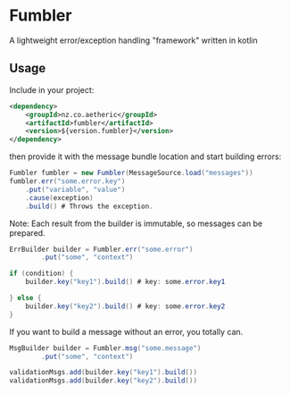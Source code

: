 # Fumbler

A lightweight error/exception handling "framework" written in kotlin

## Usage

Include in your project:

```xml
<dependency>
	<groupId>nz.co.aetheric</groupId>
	<artifactId>fumbler</artifactId>
	<version>${version.fumbler}</version>
</dependency>
```

then provide it with the message bundle location and start building errors:

```java
Fumbler fumbler = new Fumbler(MessageSource.load("messages"))
fumbler.err("some.error.key")
	.put("variable", "value")
	.cause(exception)
	.build() # Throws the exception.
```

Note: Each result from the builder is immutable, so messages can be prepared.

```java
ErrBuilder builder = Fumbler.err("some.error")
		.put("some", "context")

if (condition) {
	builder.key("key1").build() # key: some.error.key1

} else {
	builder.key("key2").build() # key: some.error.key2
}
```

If you want to build a message without an error, you totally can.

```java
MsgBuilder builder = Fumbler.msg("some.message")
		.put("some", "context")

validationMsgs.add(builder.key("key1").build())
validationMsgs.add(builder.key("key2").build())
```
